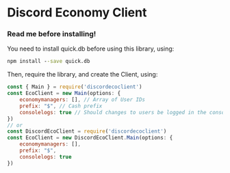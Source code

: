 # Discord Economy Client
### Read me before installing!
You need to install quick.db before using this library, using:
```bat
npm install --save quick.db
```
Then, require the library, and create the Client, using:
```js
const { Main } = require('discordecoclient')
const EcoClient = new Main(options: {
    economymanagers: [], // Array of User IDs
    prefix: "$", // Cash prefix
    consolelogs: true // Should changes to users be logged in the console
})
// or
const DiscordEcoClient = require('discordecoclient')
const EcoClient = new DiscordEcoClient.Main(options: {
    economymanagers: [],
    prefix: "$",
    consolelogs: true
})
```
